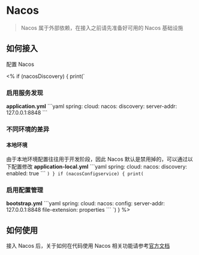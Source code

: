 # Nacos

> Nacos 属于外部依赖，在接入之前请先准备好可用的 Nacos 基础设施

## 如何接入

配置 Nacos

 <%
if (nacosDiscovery) {
print(`
### 启用服务发现
**application.yml**
\`\`\`yaml
spring:
  cloud:
    nacos:
      discovery:
        server-addr: 127.0.0.1:8848
\`\`\`
### 不同环境的差异

#### 本地环境

由于本地环境配置往往用于开发阶段，因此 Nacos 默认是禁用掉的，可以通过以下配置修改
**application-local.yml**
\`\`\`yaml
spring:
  cloud:
    nacos:
      discovery:
        enabled: true
\`\`\`
`)
}
if (nacosConfigservice) {
print(`
### 启用配置管理
**bootstrap.yml**
\`\`\`yaml
spring:
  cloud:
    nacos:
      config:
        server-addr: 127.0.0.1:8848
        file-extension: properties
\`\`\`
`)
}
%>

## 如何使用
接入 Nacos 后，关于如何在代码使用 Nacos 相关功能请参考[官方文档](https://nacos.io/zh-cn/docs/quick-start-spring-cloud.html)